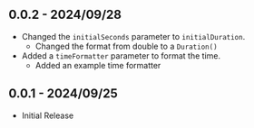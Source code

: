 ## 0.0.2 - 2024/09/28

* Changed the `initialSeconds` parameter to `initialDuration`.
    * Changed the format from double to a `Duration()`
* Added a `timeFormatter` parameter to format the time.
    * Added an example time formatter

## 0.0.1 - 2024/09/25

* Initial Release